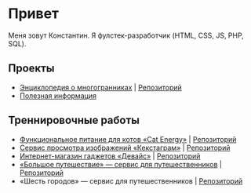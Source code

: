 # Привет
Меня зовут Константин. Я фулстек-разработчик (HTML, CSS, JS, PHP, SQL).

## Проекты
* [Энциклопедия о многогранниках](https://nemtsev-k.github.io/polyhedrons/) | [Репозиторий](https://github.com/nemtsev-k/polyhedrons)
* [Полезная информация](https://github.com/nemtsev-k/theory)

## Треннировочные работы
* [Функциональное питание для котов «Cat Energy»](https://nemtsev-k.github.io/cat-energy/) | [Репозиторий](https://github.com/nemtsev-k/cat-energy)
* [Сервис просмотра изображений «Кекстаграм»](https://nemtsev-k.github.io/kekstagram/) | [Репозиторий](https://github.com/nemtsev-k/kekstagram)
* [Интернет-магазин гаджетов «Девайс»](https://nemtsev-k.github.io/device/) | [Репозиторий](https://github.com/nemtsev-k/device)
* [«Большое путешествие» — сервис для путешественников](https://nemtsev-k.github.io/big-trip/) | [Репозиторий](https://github.com/nemtsev-k/big-trip)
* «Шесть городов» — сервис для путешественников | [Репозиторий](https://github.com/nemtsev-k/six-cities)
